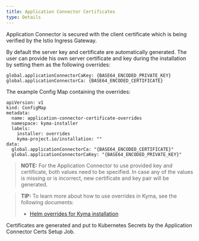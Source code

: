 ```yaml
---
title: Application Connector Certificates  
type: Details
---
```


Application Connector is secured with the client certificate which is being verified by the Istio Ingress Gateway.

By default the server key and certificate are automatically generated. 
The user can provide his own server certificate and key during the installation by setting them as the following overrides:
```
global.applicationConnectorCaKey: {BASE64_ENCODED_PRIVATE_KEY}
global.applicationConnectorCa: {BASE64_ENCODED_CERTIFICATE}
```

The example Config Map containing the overrides:
```
apiVersion: v1
kind: ConfigMap
metadata:
  name: application-connector-certificate-overrides
  namespace: kyma-installer
  labels:
    installer: overrides
    kyma-project.io/installation: ""
data:
  global.applicationConnectorCa: "{BASE64_ENCODED_CERTIFICATE}"
  global.applicationConnectorCaKey: "{BASE64_ENCODED_PRIVATE_KEY}"
```

>**NOTE:** For the Application Connector to use provided key and certificate, both values need to be specified. In case any of the values is missing or is incorrect, new certificate and key pair will be generated.

>**TIP:** To learn more about how to use overrides in Kyma, see the following documents: 
>* [Helm overrides for Kyma installation](/root/kyma/#configuration-helm-overrides-for-kyma-installation)

Certificates are generated and put to Kubernetes Secrets by the Application Connector Certs Setup Job.

